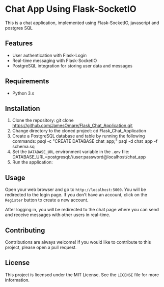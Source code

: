 # Chat App Using Flask-SocketIO
This is a chat application, implemented using Flask-SocketIO, javascript and postgres SQL

## Features

- User authentication with Flask-Login
- Real-time messaging with Flask-SocketIO
- PostgreSQL integration for storing user data and messages

## Requirements

- Python 3.x


## Installation

1. Clone the repository:
git clone https://github.com/JamesOmare/Flask_Chat_Application.git
2. Change directory to the cloned project:
cd Flask_Chat_Application
4. Create a PostgreSQL database and table by running the following commands:
psql -c "CREATE DATABASE chat_app;"
psql -d chat_app -f schema.sq
5. Set the `DATABASE_URL` environment variable in the `.env` file:
DATABASE_URL=postgresql://user:password@localhost/chat_app
6. Run the application:
## Usage

Open your web browser and go to `http://localhost:5000`. You will be redirected to the login page. If you don't have an account, click on the `Register` button to create a new account.

After logging in, you will be redirected to the chat page where you can send and receive messages with other users in real-time.

## Contributing

Contributions are always welcome! If you would like to contribute to this project, please open a pull request.

## License

This project is licensed under the MIT License. See the `LICENSE` file for more information.
